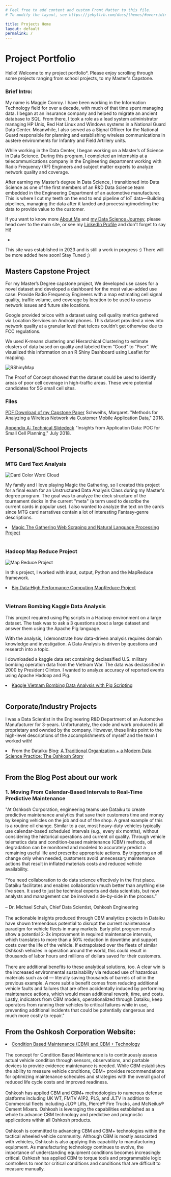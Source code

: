 ```yaml
---
# Feel free to add content and custom Front Matter to this file.
# To modify the layout, see https://jekyllrb.com/docs/themes/#overriding-theme-defaults

title: Projects Home
layout: default
permalink: /
---
```



# Project Portfolio

Hello! Welcome to my project portfolio*. Please enjoy scrolling through some projects ranging from school projects, to my Master's Capstone. 


### Brief Intro:

My name is Maggie Conroy. I have been working in the Information Technology field for over a decade, with much of that time spent managing data. I began at an insurance company and helped to migrate an ancient database to SQL. From there, I took a role as a lead system administrator managing HP Unix, Red Hat Linux and Windows systems in a National Guard Data Center. Meanwhile, I also served as a Signal Officer for the National Guard responsible for planning and establishing wireless communications in austere environments for Infantry and Field Artillery units.

While working in the Data Center, I began working on a Master’s of Science in Data Science. During this program, I completed an internship at a telecommunications company in the Engineering department working with Radio Frequency (RF) Engineers and subject matter experts to analyze network quality and coverage.

After earning my Master’s degree in Data Science, I transitioned into Data Science as one of the first members of an R&D Data Science team embedded in the Engineering Department of an automotive manufacturer. This is where I cut my teeth on the end to end pipeline of IoT data—Building pipelines, managing the data after it landed and processing/modeling the data to provide value to the customer.

If you want to know more [About Me](https://www.datalabnotes.com/about#AboutMe) and [my Data Science Journey](https://www.datalabnotes.com/about#MyJourney), please head over to the main site, or see my [LinkedIn Profile](https://www.linkedin.com/in/margaret-schweihs/) and don't forget to say Hi!


*
This site was established in 2023 and is still a work in progress :) There will be more added here soon! Stay Tuned ;)


## Masters Capstone Project

For my Master’s Degree capstone project, We developed use cases for a novel dataset and developed a dashboard for the most value-added use case: Provide Radio Frequency Engineers with a map estimating cell signal quality, traffic volume, and coverage by location to be used to assess network issues and future site locations.

Google provided telcos with a dataset using cell quality metrics gathered via Location Services on Android phones. This dataset provided a view into network quality at a granular level that telcos couldn’t get otherwise due to FCC regulations.

We used K-means clustering and Hierarchical Clustering to estimate clusters of data based on quality and labeled them “Good” to “Poor”. We visualized this information on an R Shiny Dashboard using Leaflet for mapping.

<img src="/assets/shiny_SCRUBBED_3.PNG" alt="RShinyMap" />

The Proof of Concept showed that the dataset could be used to identify areas of poor cell coverage in high-traffic areas. These were potential candidates for 5G small cell sites.

### Files

[PDF Download of my Capstone Paper](assets/Capstone_Schweihs_v0.1.pdf)
Schweihs, Margaret. "Methods for Analyzing a Wireless Network via Customer Mobile Application Data," 2018.
<br>

[Appendix A: Technical Slidedeck](assets/InsightsFromAppData.pdf)
"Insights from Application Data: POC for Small Cell Planning," July 2018.


## Personal/School Projects

### MTG Card Text Analysis
<img src="/assets/cloud2_1.png" alt="Card Color Word Cloud" />

My family and I love playing Magic the Gathering, so I created this project for a final exam for an Unstructured Data Analysis Class during my Master's degree program. The goal was to analyze the deck structure of the tournament decks in the current "meta" (a term used to describe the current cards in popular use). I also wanted to analyze the text on the cards since MTG card narratives contain a lot of interesting Fantasy-genre descriptions.

<li><a href="https://github.com/MKS310/MTG-Web-Scraping/blob/master/README.md">Magic The Gathering Web Scraping and Natural Language Processing Project</a></li><br>

### Hadoop Map Reduce Project

<img src="/assets/MapReduceProject.png" alt="Map Reduce Project" />

In this project, I worked with input, output, Python and the MapReduce framework. 

<li><a href="https://github.com/MKS310/Hadoop_Project_2/blob/master/README.md">Big Data:High Performance Computing MapReduce Project</a></li><br>


### Vietnam Bombing Kaggle Data Analysis

This project required using Pig scripts in a Hadoop environment on a large dataset. The task was to ask a 3 questions about a large dataset and answer them using the Apache Pig language.

With the analysis, I demonstrate how data-driven analysis requires domain knowledge and investigation. A Data Analysis is driven by questions and research into a topic.

I downloaded a kaggle data set containing declassified U.S. military bombing operation data from the Vietnam War. The data was declassified in 2000 by President Clinton. I wanted to analyze accuracy of reported events using Apache Hadoop and Pig.

<li><a href="https://github.com/MKS310/Kaggle_Vietnam_Bombing/blob/master/README.md">Kaggle Vietnam Bombing Data Analysis with Pig Scripting</a></li><br>


## Corporate/Industry Projects

I was a Data Scientist in the Engineering R&D Department of an Automotive Manufacturer for 3-years. Unfortunately, the code and work produced is all proprietary and ownded by the company. However, these links point to the high-level descriptions of the accomplishments of myself and the team I worked with! 

<li> From the Dataiku Blog: <a href="https://www.dataiku.com/stories/detail/oshkosh/">A Traditional Organization + a Modern Data Science Practice: The Oshkosh Story</a></li>
<br>

## From the Blog Post about our work

### 1. Moving From Calendar-Based Intervals to Real-Time Predictive Maintenance

"At Oshkosh Corporation, engineering teams use Dataiku to create predictive maintenance analytics that save their customers time and money by keeping vehicles on the job and out of the shop. A great example of this is a routine oil change. Similar to a car, most heavy-duty vehicles typically use calendar-based scheduled intervals (e.g., every six months), without considering the historical operations and current oil quality. Through vehicle telematics data and condition-based maintenance (CBM) methods, oil degradation can be monitored and modeled to accurately predict a remaining useful life and prescribe appropriate actions. By triggering an oil change only when needed, customers avoid unnecessary maintenance actions that result in inflated materials costs and reduced vehicle availability. 
<br><br>
“You need collaboration to do data science effectively in the first place. Dataiku facilitates and enables collaboration much better than anything else I’ve seen. It used to just be technical experts and data scientists, but now analysts and management can be involved side-by-side in the process.”
<br><br>
– Dr. Michael Schuh, Chief Data Scientist, Oshkosh Engineering
<br><br>
The actionable insights produced through CBM analytics projects in Dataiku have shown tremendous potential to disrupt the current maintenance paradigm for vehicle fleets in many markets. Early pilot program results show a potential 2-3x improvement in required maintenance intervals, which translates to more than a 50% reduction in downtime and support costs over the life of the vehicle. If extrapolated over the fleets of similar Oshkosh vehicles in operation around the world, this could result in thousands of labor hours and millions of dollars saved for their customers.
<br><br>
There are additional benefits to these analytical solutions, too. A clear win is the increased environmental sustainability via reduced use of hazardous materials such as oil — literally saving thousands of barrels of oil in the previous example. A more subtle benefit comes from reducing additional vehicle faults and failures that are often accidentally induced by performing maintenance actions, which would mean additional rework, time, and costs. Lastly, indicators from CBM models, operationalized through Dataiku, keep operators from running their vehicles to critical failures while in use, preventing additional incidents that could be potentially dangerous and much more costly to repair."


## From the Oshkosh Corporation Website: 
<li> <a href="https://oshkoshdefense.com/services/life-cycle-management/">Condition Based Maintenance (CBM) and CBM + Technology</a></li>
<br>
The concept for Condition Based Maintenance is to continuously assess actual vehicle condition through sensors, observations, and portable devices to provide evidence maintenance is needed. While CBM establishes the ability to measure vehicle conditions, CBM+ provides recommendations for optimizing maintenance schedules and strategies with the overall goal of reduced life cycle costs and improved readiness.
<br><br>
Oshkosh has applied CBM and CBM+ methodologies to numerous defense platforms including UK WT, FMTV A1P2, PLS, and JLTV in addition to Commercial fleets including JLG® Lifts, Pierce® Fire Trucks, and McNeilus® Cement Mixers. Oshkosh is leveraging the capabilities established as a whole to advance CBM technology and predictive and prognostic applications within all Oshkosh products.
<br><br>
Oshkosh is committed to advancing CBM and CBM+ technologies within the tactical wheeled vehicle community. Although CBM is mostly associated with vehicles, Oshkosh is also applying this capability to manufacturing equipment. As manufacturing technology continues to evolve, the importance of understanding equipment conditions becomes increasingly critical. Oshkosh has applied CBM to torque tools and programmable logic controllers to monitor critical conditions and conditions that are difficult to measure manually.



